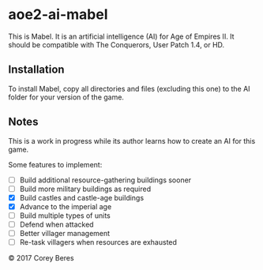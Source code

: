# aoe2-ai-mabel

This is Mabel. It is an artificial intelligence (AI) for Age of Empires II. It should be compatible with The Conquerors, User Patch 1.4, or HD.

## Installation

To install Mabel, copy all directories and files (excluding this one) to the AI folder for your version of the game.

## Notes

This is a work in progress while its author learns how to create an AI for this game.

Some features to implement:

- [ ] Build additional resource-gathering buildings sooner
- [ ] Build more military buildings as required
- [x] Build castles and castle-age buildings
- [x] Advance to the imperial age
- [ ] Build multiple types of units
- [ ] Defend when attacked
- [ ] Better villager management
- [ ] Re-task villagers when resources are exhausted

© 2017 Corey Beres
